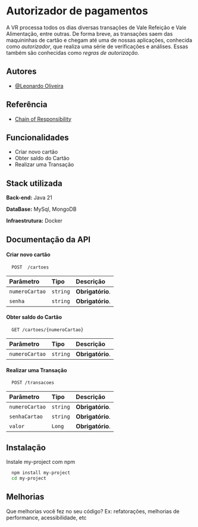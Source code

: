 
# Autorizador de pagamentos

A VR processa todos os dias diversas transações de Vale Refeição e Vale Alimentação, entre outras.
De forma breve, as transações saem das maquininhas de cartão e chegam até uma de nossas aplicações, conhecida como *autorizador*, que realiza uma série de verificações e análises. Essas também são conhecidas como *regras de autorização*.


## Autores

- [@Leonardo Oliveira](https://www.linkedin.com/in/leonardo-augusto-oliveira-silva-41b7aa23/)


## Referência

- [Chain of Responsibility](https://refactoring.guru/pt-br/design-patterns/chain-of-responsibility)


## Funcionalidades

- Criar novo cartão
- Obter saldo do Cartão
- Realizar uma Transação



## Stack utilizada

**Back-end:** Java 21

**DataBase:** MySql, MongoDB

**Infraestrutura:** Docker


## Documentação da API

#### Criar novo cartão

```http
  POST  /cartoes
```

| Parâmetro   | Tipo       | Descrição                           |
| :---------- | :--------- | :---------------------------------- |
| `numeroCartao` | `string` | **Obrigatório**. |
| `senha` | `string` | **Obrigatório**. |

#### Obter saldo do Cartão

```http
  GET /cartoes/{numeroCartao}
```

| Parâmetro   | Tipo       | Descrição                                   |
| :---------- | :--------- | :------------------------------------------ |
| `numeroCartao`      | `string` | **Obrigatório**. 

#### Realizar uma Transação

```http
  POST /transacoes
```

| Parâmetro   | Tipo       | Descrição                                   |
| :---------- | :--------- | :------------------------------------------ |
| `numeroCartao`      | `string` | **Obrigatório**. 
| `senhaCartao`      | `string` | **Obrigatório**.
| `valor`      | `Long` | **Obrigatório**.




## Instalação

Instale my-project com npm

```bash
  npm install my-project
  cd my-project
```

## Melhorias

Que melhorias você fez no seu código? Ex: refatorações, melhorias de performance, acessibilidade, etc

